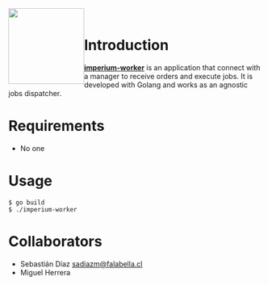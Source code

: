 <img src="https://cdn-images-1.medium.com/max/607/0*fyyS1OHEaQ2il8Tg.png" width="150px" style="float: left">
<br>

# Introduction

**[imperium-worker](https://github.com/segurosfalabella/imperio-worker)** is an application that connect with a manager to receive orders and execute jobs. It is developed with Golang and works as an agnostic jobs dispatcher.

# Requirements
 * No one

# Usage
```console
$ go build
$ ./imperium-worker
```

# Collaborators

* Sebastián Díaz <sadiazm@falabella.cl>
* Miguel Herrera
